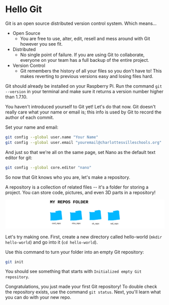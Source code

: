 # Hello Git

Git is an open source distributed version control system. Which means...

* Open Source
  * You are free to use, alter, edit, resell and mess around with Git however you see fit.
* Distributed
  * No single point of failure. If you are using Git to collaborate, everyone on your team has a full backup of the entire project.
* Version Control
  * Git remembers the history of all your files so you don't have to! This makes reverting to previous versions easy and losing files hard.

Git should already be installed on your Raspberry Pi. Run the command `git --version` in your terminal and make sure it returns a version number higher than 1.7.10.

You haven't introduced yourself to Git yet! Let's do that now. Git doesn't really care what your name or email is; this info is used by Git to record the author of each commit.

Set your name and email:

```bash
git config --global user.name "Your Name"
git config --global user.email "youremail@charlottesvilleschools.org"
```

And just so that we're all on the same page, set Nano as the default text editor for git:

```bash
git config --global core.editor "nano"
```

So now that Git knows who you are, let's make a repository.

A repository is a collection of related files -- it's a folder for storing a project. You can store code, pictures, and even 3D parts in a repository!

![repos](../images/repos.png)

Let's try making one. First, create a new directory called hello-world (`mkdir hello-world`) and go into it (`cd hello-world`).

Use this command to turn your folder into an empty Git repository:

```bash
git init
```

You should see something that starts with `Initialized empty Git repository`.

Congratulations, you just made your first Git repository! To double check the repository exists, use the command `git status`. Next, you'll learn what you can do with your new repo.
